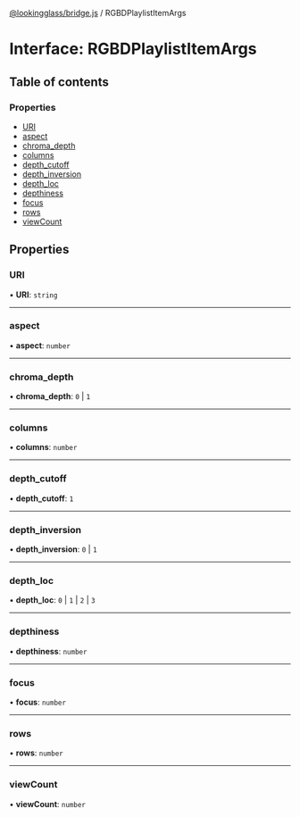 [@lookingglass/bridge.js](../README.md) / RGBDPlaylistItemArgs

# Interface: RGBDPlaylistItemArgs

## Table of contents

### Properties

- [URI](RGBDPlaylistItemArgs.md#uri)
- [aspect](RGBDPlaylistItemArgs.md#aspect)
- [chroma\_depth](RGBDPlaylistItemArgs.md#chroma_depth)
- [columns](RGBDPlaylistItemArgs.md#columns)
- [depth\_cutoff](RGBDPlaylistItemArgs.md#depth_cutoff)
- [depth\_inversion](RGBDPlaylistItemArgs.md#depth_inversion)
- [depth\_loc](RGBDPlaylistItemArgs.md#depth_loc)
- [depthiness](RGBDPlaylistItemArgs.md#depthiness)
- [focus](RGBDPlaylistItemArgs.md#focus)
- [rows](RGBDPlaylistItemArgs.md#rows)
- [viewCount](RGBDPlaylistItemArgs.md#viewcount)

## Properties

### URI

• **URI**: `string`

___

### aspect

• **aspect**: `number`

___

### chroma\_depth

• **chroma\_depth**: ``0`` \| ``1``

___

### columns

• **columns**: `number`

___

### depth\_cutoff

• **depth\_cutoff**: ``1``

___

### depth\_inversion

• **depth\_inversion**: ``0`` \| ``1``

___

### depth\_loc

• **depth\_loc**: ``0`` \| ``1`` \| ``2`` \| ``3``

___

### depthiness

• **depthiness**: `number`

___

### focus

• **focus**: `number`

___

### rows

• **rows**: `number`

___

### viewCount

• **viewCount**: `number`
